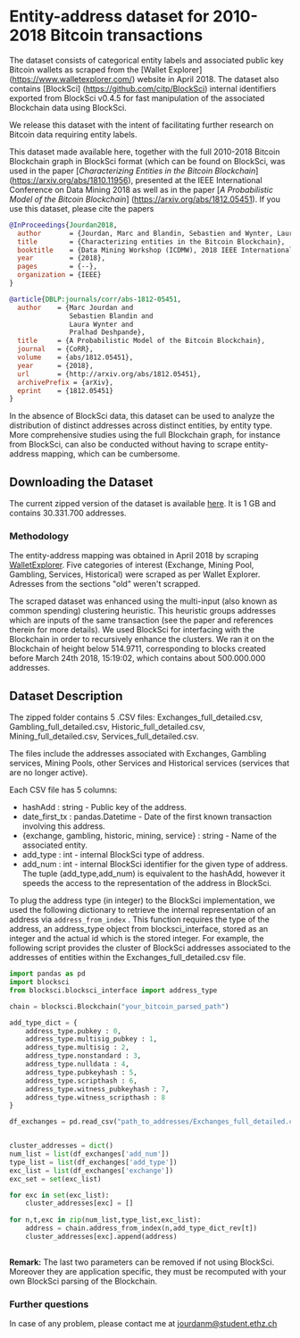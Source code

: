 # Entity-address dataset for 2010-2018 Bitcoin transactions


The dataset consists of categorical entity labels and associated public key Bitcoin wallets as scraped from the [Wallet Explorer] (https://www.walletexplorer.com/) website in April 2018. The dataset also contains [BlockSci] (https://github.com/citp/BlockSci) internal identifiers  exported from BlockSci v0.4.5 for fast manipulation of the associated Blockchain data using BlockSci.


We release this dataset with the intent of facilitating further research on Bitcoin data requiring entity labels. 


This dataset made available here, together with the full 2010-2018 Bitcoin Blockchain graph in BlockSci format (which can be found on BlockSci, was used in the paper [*Characterizing Entities in the Bitcoin Blockchain*] (https://arxiv.org/abs/1810.11956), presented at the IEEE International Conference on Data Mining 2018 as well as in the paper [*A Probabilistic Model of the Bitcoin Blockchain*] (https://arxiv.org/abs/1812.05451). If you use this dataset, please cite the papers

```bibtex
@InProceedings{Jourdan2018,
  author       = {Jourdan, Marc and Blandin, Sebastien and Wynter, Laura and Deshpande, Pralhad},
  title        = {Characterizing entities in the Bitcoin Blockchain},
  booktitle    = {Data Mining Workshop (ICDMW), 2018 IEEE International Conference on},
  year         = {2018},
  pages        = {--},
  organization = {IEEE}
}

@article{DBLP:journals/corr/abs-1812-05451,
  author    = {Marc Jourdan and
               Sebastien Blandin and
               Laura Wynter and
               Pralhad Deshpande},
  title     = {A Probabilistic Model of the Bitcoin Blockchain},
  journal   = {CoRR},
  volume    = {abs/1812.05451},
  year      = {2018},
  url       = {http://arxiv.org/abs/1812.05451},
  archivePrefix = {arXiv},
  eprint    = {1812.05451}
}
```

In the absence of BlockSci data, this dataset can be used to analyze the distribution of distinct addresses across distinct entities, by entity type. More comprehensive studies using the full Blockchain graph, for instance from BlockSci, can also be conducted without having to scrape entity-address mapping, which can be cumbersome.


## Downloading the Dataset


The current zipped version of the dataset is available [here](https://polybox.ethz.ch/index.php/s/GUEFVnOEPrMxY2l/download). It is 1 GB and contains 30.331.700 addresses.


### Methodology


The entity-address mapping was obtained in April 2018 by scraping [WalletExplorer](https://www.walletexplorer.com/). Five categories of interest (Exchange, Mining Pool, Gambling, Services, Historical) were scraped as per Wallet Explorer. Adresses from the sections "old" weren't scrapped.


The scraped dataset was enhanced using the multi-input (also known as common spending) clustering heuristic. This heuristic groups addresses which are inputs of the same transaction (see the paper and references therein for more details). We used BlockSci for interfacing with the Blockchain in order to recursively enhance the clusters. We ran it on the Blockchain of height below 514.9711, corresponding to blocks created before March 24th 2018, 15:19:02, which contains about 500.000.000 addresses.


## Dataset Description


The zipped folder contains 5 .CSV files: Exchanges_full_detailed.csv, Gambling_full_detailed.csv, Historic_full_detailed.csv, Mining_full_detailed.csv, Services_full_detailed.csv. 


The files include the addresses associated with Exchanges, Gambling services, Mining Pools, other Services and Historical services (services that are no longer active).


Each CSV file has 5 columns:
- hashAdd : string - Public key of the address.
- date_first_tx : pandas.Datetime - Date of the first known transaction involving this address.
- {exchange, gambling, historic, mining, service} : string - Name of the associated entity.
- add_type : int - internal BlockSci type of address.
- add_num : int - internal BlockSci identifier for the given type of address. The tuple (add_type,add_num) is equivalent to the hashAdd, however it speeds the access to the representation of the address in BlockSci.


To plug the address type (in integer) to the BlockSci implementation, we used the following dictionary to retrieve the internal representation of an address via `address_from_index` . This function requires the type of the address, an address_type object from blocksci_interface, stored as an integer and the actual id which is the stored integer. For example, the following script provides the cluster of BlockSci addresses associated to the addresses of entities within the Exchanges_full_detailed.csv file.

```python
import pandas as pd 
import blocksci
from blocksci.blocksci_interface import address_type

chain = blocksci.Blockchain("your_bitcoin_parsed_path")

add_type_dict = {
    address_type.pubkey : 0,
    address_type.multisig_pubkey : 1,
    address_type.multisig : 2,
    address_type.nonstandard : 3,
    address_type.nulldata : 4,
    address_type.pubkeyhash : 5,
    address_type.scripthash : 6,
    address_type.witness_pubkeyhash : 7,
    address_type.witness_scripthash : 8
}

df_exchanges = pd.read_csv("path_to_addresses/Exchanges_full_detailed.csv")


cluster_addresses = dict()
num_list = list(df_exchanges['add_num'])
type_list = list(df_exchanges['add_type'])
exc_list = list(df_exchanges['exchange'])
exc_set = set(exc_list)

for exc in set(exc_list):
    cluster_addresses[exc] = []
    
for n,t,exc in zip(num_list,type_list,exc_list):
    address = chain.address_from_index(n,add_type_dict_rev[t])
    cluster_addresses[exc].append(address)
    
```


**Remark:** The last two parameters can be removed if not using BlockSci. Moreover they are application specific, they must be recomputed with your own BlockSci parsing of the Blockchain.


### Further questions

In case of any problem, please contact me at jourdanm@student.ethz.ch
